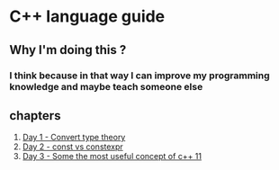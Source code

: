 
# C++ language guide
## Why I'm doing this ?
### I think because in that way I can improve my programming knowledge and maybe teach someone else


## chapters
1. [Day 1 - Convert type theory](https://github.com/vanowikv13/LanguageCPPGuide/tree/master/Day%201%20-%20rzutowanie/Day%201%20-%20rzutowanie)
2. [Day 2 - const vs constexpr](https://github.com/vanowikv13/LanguageCPPGuide/tree/master/Day%202%20-%20constexpr%20vs%20const/Day%202%20-%20constexpr%20vs%20const)
3. [Day 3 - Some the most useful concept of c++ 11](https://github.com/vanowikv13/LanguageCPPGuide/tree/master/Day%203%20-%20some%20concept%20of%20c%2B%2B11)